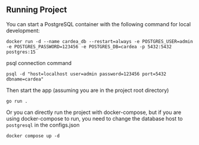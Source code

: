 ## Running Project

You can start a PostgreSQL container with the following command for local development:

    docker run -d --name cardea_db --restart=always -e POSTGRES_USER=admin -e POSTGRES_PASSWORD=123456 -e POSTGRES_DB=cardea -p 5432:5432 postgres:15

psql connection command
    
    psql -d "host=localhost user=admin password=123456 port=5432 dbname=cardea"

Then start the app (assuming you are in the project root directory)

    go run .

Or you can directly run the project with docker-compose, but if you are using docker-compose to run, you need to change the database host to ``postgresql`` in the configs.json

    docker compose up -d
